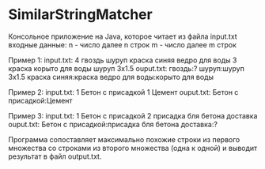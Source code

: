 # SimilarStringMatcher

Консольное приложение на Java, которое читает из файла input.txt входные данные:
  n - число
  далее n строк
  m - число
  далее m строк

Пример 1:
input.txt:
  4
  гвоздь
  шуруп
  краска синяя
  ведро для воды
  3
  краска
  корыто для воды
  шуруп 3х1.5
ouput.txt:
  гвоздь:?
  шуруп:шуруп 3х1.5
  краска синяя:краска
  ведро для воды:корыто для воды

Пример 2:
input.txt:
  1
  Бетон с присадкой
  1
  Цемент
ouput.txt:
  Бетон с присадкой:Цемент

Пример 3:
input.txt:
  1
  Бетон с присадкой
  2
  присадка бля бетона
  доставка
ouput.txt:
  Бетон с присадкой:присадка бля бетона
  доставка:?

Программа сопоставляет максимально похожие строки из первого множества со строками из второго множества (одна к одной) и выводит результат в файл output.txt.
